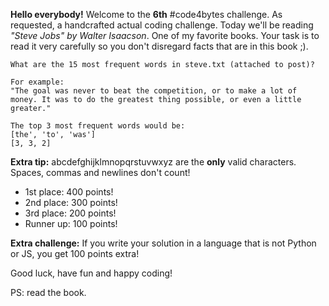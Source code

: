 **Hello everybody!** Welcome to the **6th** #code4bytes challenge.
As requested, a handcrafted actual coding challenge.
Today we'll be reading *"Steve Jobs" by Walter Isaacson*. One of my favorite books.
Your task is to read it very carefully so you don't disregard facts that are in this book ;).
```
What are the 15 most frequent words in steve.txt (attached to post)?

For example:
"The goal was never to beat the competition, or to make a lot of money. It was to do the greatest thing possible, or even a little greater."

The top 3 most frequent words would be:
[the', 'to', 'was']
[3, 3, 2]
```
**Extra tip:**
abcdefghijklmnopqrstuvwxyz are the **only** valid characters. Spaces, commas and newlines don't count!

- 1st place: 400 points!
- 2nd place: 300 points!
- 3rd place: 200 points!
- Runner up: 100 points!

**Extra challenge:**
If you write your solution in a language that is not Python or JS, you get 100 points extra!

Good luck, have fun and happy coding!

PS: read the book.

